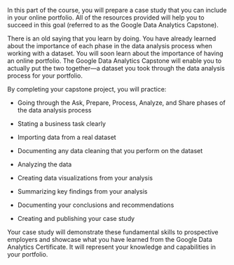 In this part of the course, you will prepare a case study that you can include in your online portfolio. All of the resources provided will help you to succeed in this goal (referred to as the Google Data Analytics Capstone).

There is an old saying that you learn by doing. You have already learned about the importance of each phase in the data analysis process when working with a dataset. You will soon learn about the importance of having an online portfolio. The Google Data Analytics Capstone will enable you to actually put the two together—a dataset you took through the data analysis process for your portfolio. 

By completing your capstone project, you will practice:

-   Going through the Ask, Prepare, Process, Analyze, and Share phases of the data analysis process
    
-   Stating a business task clearly
    
-   Importing data from a real dataset
    
-   Documenting any data cleaning that you perform on the dataset
    
-   Analyzing the data 
    
-   Creating data visualizations from your analysis
    
-   Summarizing key findings from your analysis
    
-   Documenting your conclusions and recommendations
    
-   Creating and publishing your case study 
    

Your case study will demonstrate these fundamental skills to prospective employers and showcase what you have learned from the Google Data Analytics Certificate. It will represent your knowledge and capabilities in your portfolio.
